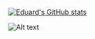 [![Eduard's GitHub stats](https://github-readme-stats-eduard.vercel.app/api?username=eduardblbulyan&show_icons=true&theme=dark)](https://github.com/eduardblbulyan/eduardblbulyan)

![Alt text](https://spotify-recently-played-readme.vercel.app/api?user=31zbzcunvmq53nzeaqvrjd7knqc4&count=3)